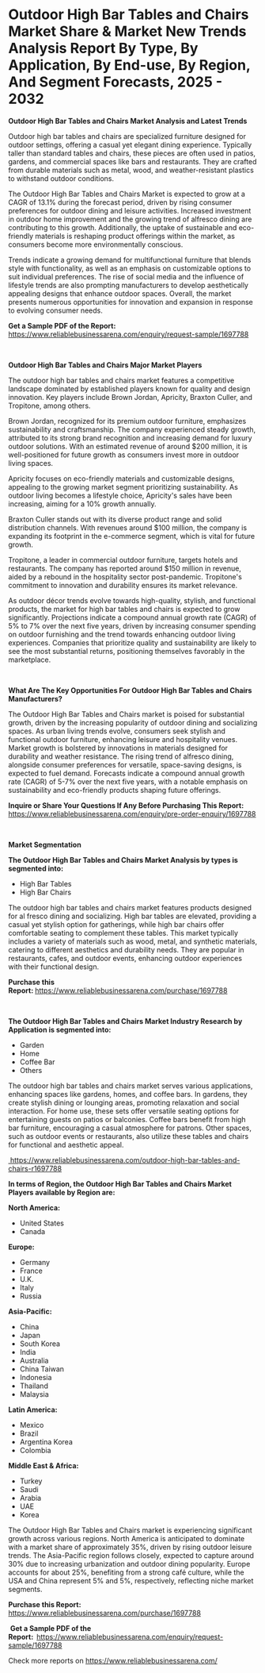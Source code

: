 <p><h1>Outdoor High Bar Tables and Chairs Market Share & Market New Trends Analysis Report By Type, By Application, By End-use, By Region, And Segment Forecasts, 2025 - 2032</h1></p><p><strong>Outdoor High Bar Tables and Chairs Market Analysis and Latest Trends</strong></p>
<p><p>Outdoor high bar tables and chairs are specialized furniture designed for outdoor settings, offering a casual yet elegant dining experience. Typically taller than standard tables and chairs, these pieces are often used in patios, gardens, and commercial spaces like bars and restaurants. They are crafted from durable materials such as metal, wood, and weather-resistant plastics to withstand outdoor conditions.</p><p>The Outdoor High Bar Tables and Chairs Market is expected to grow at a CAGR of 13.1% during the forecast period, driven by rising consumer preferences for outdoor dining and leisure activities. Increased investment in outdoor home improvement and the growing trend of alfresco dining are contributing to this growth. Additionally, the uptake of sustainable and eco-friendly materials is reshaping product offerings within the market, as consumers become more environmentally conscious.</p><p>Trends indicate a growing demand for multifunctional furniture that blends style with functionality, as well as an emphasis on customizable options to suit individual preferences. The rise of social media and the influence of lifestyle trends are also prompting manufacturers to develop aesthetically appealing designs that enhance outdoor spaces. Overall, the market presents numerous opportunities for innovation and expansion in response to evolving consumer needs.</p></p>
<p><strong>Get a Sample PDF of the Report:&nbsp;</strong> <a href="https://www.reliablebusinessarena.com/enquiry/request-sample/1697788?utm_campaign=3121&utm_medium=2&utm_source=Github&utm_content=ia&utm_term=24032025&utm_id=outdoor-high-bar-tables-and-chairs">https://www.reliablebusinessarena.com/enquiry/request-sample/1697788</a></p>
<p>&nbsp;</p>
<p><strong>Outdoor High Bar Tables and Chairs Major Market Players</strong></p>
<p><p>The outdoor high bar tables and chairs market features a competitive landscape dominated by established players known for quality and design innovation. Key players include Brown Jordan, Apricity, Braxton Culler, and Tropitone, among others. </p><p>Brown Jordan, recognized for its premium outdoor furniture, emphasizes sustainability and craftsmanship. The company experienced steady growth, attributed to its strong brand recognition and increasing demand for luxury outdoor solutions. With an estimated revenue of around $200 million, it is well-positioned for future growth as consumers invest more in outdoor living spaces.</p><p>Apricity focuses on eco-friendly materials and customizable designs, appealing to the growing market segment prioritizing sustainability. As outdoor living becomes a lifestyle choice, Apricity's sales have been increasing, aiming for a 10% growth annually.</p><p>Braxton Culler stands out with its diverse product range and solid distribution channels. With revenues around $100 million, the company is expanding its footprint in the e-commerce segment, which is vital for future growth.</p><p>Tropitone, a leader in commercial outdoor furniture, targets hotels and restaurants. The company has reported around $150 million in revenue, aided by a rebound in the hospitality sector post-pandemic. Tropitone's commitment to innovation and durability ensures its market relevance.</p><p>As outdoor décor trends evolve towards high-quality, stylish, and functional products, the market for high bar tables and chairs is expected to grow significantly. Projections indicate a compound annual growth rate (CAGR) of 5% to 7% over the next five years, driven by increasing consumer spending on outdoor furnishing and the trend towards enhancing outdoor living experiences. Companies that prioritize quality and sustainability are likely to see the most substantial returns, positioning themselves favorably in the marketplace.</p></p>
<p>&nbsp;</p>
<p><strong>What Are The Key Opportunities For Outdoor High Bar Tables and Chairs Manufacturers?</strong></p>
<p><p>The Outdoor High Bar Tables and Chairs market is poised for substantial growth, driven by the increasing popularity of outdoor dining and socializing spaces. As urban living trends evolve, consumers seek stylish and functional outdoor furniture, enhancing leisure and hospitality venues. Market growth is bolstered by innovations in materials designed for durability and weather resistance. The rising trend of alfresco dining, alongside consumer preferences for versatile, space-saving designs, is expected to fuel demand. Forecasts indicate a compound annual growth rate (CAGR) of 5-7% over the next five years, with a notable emphasis on sustainability and eco-friendly products shaping future offerings.</p></p>
<p><strong>Inquire or Share Your Questions If Any Before Purchasing This Report:</strong> <a href="https://www.reliablebusinessarena.com/enquiry/pre-order-enquiry/1697788?utm_campaign=3121&utm_medium=2&utm_source=Github&utm_content=ia&utm_term=24032025&utm_id=outdoor-high-bar-tables-and-chairs">https://www.reliablebusinessarena.com/enquiry/pre-order-enquiry/1697788</a></p>
<p>&nbsp;</p>
<p><strong>Market Segmentation</strong></p>
<p><strong>The Outdoor High Bar Tables and Chairs Market Analysis by types is segmented into:</strong></p>
<p><ul><li>High Bar Tables</li><li>High Bar Chairs</li></ul></p>
<p><p>The outdoor high bar tables and chairs market features products designed for al fresco dining and socializing. High bar tables are elevated, providing a casual yet stylish option for gatherings, while high bar chairs offer comfortable seating to complement these tables. This market typically includes a variety of materials such as wood, metal, and synthetic materials, catering to different aesthetics and durability needs. They are popular in restaurants, cafes, and outdoor events, enhancing outdoor experiences with their functional design.</p></p>
<p><strong>Purchase this Report:&nbsp;</strong><a href="https://www.reliablebusinessarena.com/purchase/1697788?utm_campaign=3121&utm_medium=2&utm_source=Github&utm_content=ia&utm_term=24032025&utm_id=outdoor-high-bar-tables-and-chairs">https://www.reliablebusinessarena.com/purchase/1697788</a></p>
<p>&nbsp;</p>
<p><strong>The Outdoor High Bar Tables and Chairs Market Industry Research by Application is segmented into:</strong></p>
<p><ul><li>Garden</li><li>Home</li><li>Coffee Bar</li><li>Others</li></ul></p>
<p><p>The outdoor high bar tables and chairs market serves various applications, enhancing spaces like gardens, homes, and coffee bars. In gardens, they create stylish dining or lounging areas, promoting relaxation and social interaction. For home use, these sets offer versatile seating options for entertaining guests on patios or balconies. Coffee bars benefit from high bar furniture, encouraging a casual atmosphere for patrons. Other spaces, such as outdoor events or restaurants, also utilize these tables and chairs for functional and aesthetic appeal.</p></p>
<p><a href="https://www.reliablebusinessarena.com/outdoor-high-bar-tables-and-chairs-r1697788?utm_campaign=3121&utm_medium=2&utm_source=Github&utm_content=ia&utm_term=24032025&utm_id=outdoor-high-bar-tables-and-chairs">&nbsp;https://www.reliablebusinessarena.com/outdoor-high-bar-tables-and-chairs-r1697788</a></p>
<p><strong>In terms of Region, the Outdoor High Bar Tables and Chairs Market Players available by Region are:</strong></p>
<p>
    <p> <strong> North America: </strong>
        <ul>
            <li>United States</li>
            <li>Canada</li>
        </ul>
        </p> 
    <p> <strong> Europe: </strong>
        <ul>
            <li>Germany</li>
            <li>France</li>
            <li>U.K.</li>
            <li>Italy</li>
            <li>Russia</li>
        </ul>
        </p> 
    <p> <strong> Asia-Pacific: </strong>
        <ul>
            <li>China</li>
            <li>Japan</li>
            <li>South Korea</li>
            <li>India</li>
            <li>Australia</li>
            <li>China Taiwan</li>
            <li>Indonesia</li>
            <li>Thailand</li>
            <li>Malaysia</li>
        </ul>
        </p> 
    <p> <strong> Latin America: </strong>
        <ul>
            <li>Mexico</li>
            <li>Brazil</li>
            <li>Argentina Korea</li>
            <li>Colombia</li>
        </ul>
        </p> 
    <p> <strong> Middle East & Africa: </strong>
        <ul>
            <li>Turkey</li>
            <li>Saudi</li>
            <li>Arabia</li>
            <li>UAE</li>
            <li>Korea</li>
        </ul>
    </p>
    </p>
<p><p>The Outdoor High Bar Tables and Chairs market is experiencing significant growth across various regions. North America is anticipated to dominate with a market share of approximately 35%, driven by rising outdoor leisure trends. The Asia-Pacific region follows closely, expected to capture around 30% due to increasing urbanization and outdoor dining popularity. Europe accounts for about 25%, benefiting from a strong café culture, while the USA and China represent 5% and 5%, respectively, reflecting niche market segments.</p></p>
<p><strong>Purchase this Report: </strong><a href="https://www.reliablebusinessarena.com/purchase/1697788?utm_campaign=3121&utm_medium=2&utm_source=Github&utm_content=ia&utm_term=24032025&utm_id=outdoor-high-bar-tables-and-chairs">https://www.reliablebusinessarena.com/purchase/1697788</a></p>
<p>&nbsp;<strong>Get a Sample PDF of the Report:&nbsp;&nbsp;</strong><a href="https://www.reliablebusinessarena.com/enquiry/request-sample/1697788?utm_campaign=3121&utm_medium=2&utm_source=Github&utm_content=ia&utm_term=24032025&utm_id=outdoor-high-bar-tables-and-chairs">https://www.reliablebusinessarena.com/enquiry/request-sample/1697788</a></p>
<p><strong></strong></p>
<p>Check more reports on <a href="https://www.reliablebusinessarena.com/?utm_campaign=3121&utm_medium=2&utm_source=Github&utm_content=ia&utm_term=24032025&utm_id=outdoor-high-bar-tables-and-chairs">https://www.reliablebusinessarena.com/</a></p>